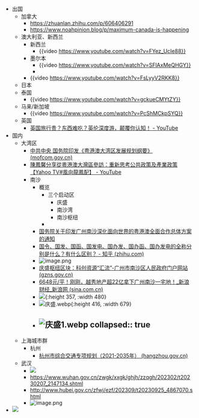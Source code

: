 - 出国
	- 加拿大
		- https://zhuanlan.zhihu.com/p/606406291
		- https://www.noahpinion.blog/p/maximum-canada-is-happening
	- 澳大利亚、新西兰
		- 新西兰
			- {{video https://www.youtube.com/watch?v=FYez_UcIe88}}
		- 墨尔本
			- {{video https://www.youtube.com/watch?v=SFlAxMeQHGY}}
			-
		- {{video https://www.youtube.com/watch?v=FsLyyV2RKK8}}
	- 日本
	- 泰国
		- {{video https://www.youtube.com/watch?v=gckueCMYtZY}}
	- 马来/新加坡
		- {{video https://www.youtube.com/watch?v=PcShMCkpSYQ}}
	- 英国
		- [英国旅行贵？东西难吃？英伦深度游，颠覆你认知！ - YouTube](https://www.youtube.com/watch?v=oxxSv8OUzWg)
- 国内
	- 大湾区
		- [中共中央 国务院印发《粤港澳大湾区发展规划纲要》 (mofcom.gov.cn)](http://www.mofcom.gov.cn/article/b/g/201904/20190402851396.shtml)
		- [陳鳳馨分享從粵港澳大灣區參訪：重新思考公共政策及產業政策【Yahoo TV#風向龍鳳配】 - YouTube](https://www.youtube.com/watch?v=n_LfTiIlxcM)
		- 南沙
			- 概览
				- 三个启动区
					- 庆盛
					- 南沙湾
					- 南沙枢纽
				-
			- [国务院关于印发广州南沙深化面向世界的粤港澳全面合作总体方案的通知](http://www.gov.cn/zhengce/content/2022-06/14/content_5695623.htm)
			- [国令、国发、国函、国发电、国办发、国办函、国办发电的全称分别是什么？有什么区别？ - 知乎 (zhihu.com)](https://zhuanlan.zhihu.com/p/403328311)
			- ![image.png](../assets/image_1685020873573_0.png)
			- [庆盛枢纽区块：科创资源“汇流”-广州市南沙区人民政府门户网站 (gzns.gov.cn)](http://www.gzns.gov.cn/zwgk/rdzt/gzlfzcnk/fyzxlqxzjyg/content/post_8936103.html)
			- [6648元/平！刚刚，越秀地产超22亿拿下广州南沙一宅地！_新浪财经_新浪网 (sina.com.cn)](https://finance.sina.com.cn/stock/relnews/hk/2023-05-15/doc-imytwaay7145336.shtml)
			- ![](https://n.sinaimg.cn/spider20230515/29/w480h349/20230515/a3d6-de59e128cca03973a2364ab4a21b5798.jpg){:height 357, :width 480}
			- ![庆盛.webp](../assets/庆盛_1685020263215_0.webp){:height 416, :width 679}
			- ![庆盛1.webp](../assets/庆盛1_1685020332256_0.webp)
			  collapsed:: true
				-
	- 上海城市群
		- 杭州
			- [杭州市综合交通专项规划（2021-2035年） (hangzhou.gov.cn)](http://ghzy.hangzhou.gov.cn/art/2021/9/28/art_1228968051_35440.html)
	- 武汉
		- ![](https://nimg.ws.126.net/?url=http%3A%2F%2Fdingyue.ws.126.net%2F2023%2F0908%2Ff2aa67daj00s0o9ry002vd200fz00qbg00fz00qb.jpg&thumbnail=660x2147483647&quality=80&type=jpg)
		- https://www.wuhan.gov.cn/zwgk/xxgk/ghjh/zzqgh/202302/t20230207_2147134.shtml
		- http://www.hubei.gov.cn/zfwj/ezf/202309/t20230925_4867070.shtml
		- ![image.png](../assets/image_1691052767181_0.png)
- ![](https://pic3.zhimg.com/80/v2-1659b844f59b03543303a6dbc6751cba_1440w.webp)